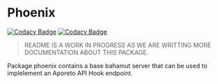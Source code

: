 # Phoenix

[![Codacy Badge](https://app.codacy.com/project/badge/Grade/2dd505b24ac94637b68e674df51c766b)](https://www.codacy.com/gh/PaloAltoNetworks/phoenix/dashboard?utm_source=github.com&amp;utm_medium=referral&amp;utm_content=PaloAltoNetworks/phoenix&amp;utm_campaign=Badge_Grade)
[![Codacy Badge](https://app.codacy.com/project/badge/Coverage/2dd505b24ac94637b68e674df51c766b)](https://www.codacy.com/gh/PaloAltoNetworks/phoenix/dashboard?utm_source=github.com&amp;utm_medium=referral&amp;utm_content=PaloAltoNetworks/phoenix&amp;utm_campaign=Badge_Coverage)

> README IS A WORK IN PROGRESS AS WE ARE WRITTING MORE DOCUMENTATION ABOUT THIS PACKAGE.

Package phoenix contains a base bahamut server that can be used to implelement an Aporeto API Hook endpoint.
